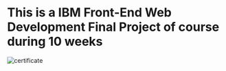 # This is a  IBM Front-End Web Development Final Project of course during 10 weeks 

![certificate](https://skills.yourlearning.ibm.com/certificate/share/dd774fe79cewogICJvYmplY3RJZCIgOiAiVVJMLUMxNTMzNkU3OEFBRiIsCiAgImxlYXJuZXJDTlVNIiA6ICIxNzQ1NzYyUkVHIiwKICAib2JqZWN0VHlwZSIgOiAiQUNUSVZJVFkiCn0f8a586fef9-10 "My Certificate")
